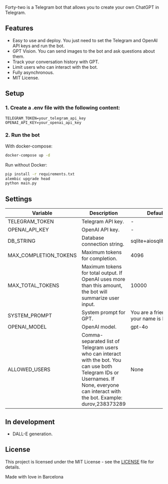 Forty-two is a Telegram bot that allows you to create your own ChatGPT in Telegram.

## Features

- Easy to use and deploy. You just need to set the Telegram and OpenAI API keys and run the bot.
- GPT Vision. You can send images to the bot and ask questions about them.
- Track your conversation history with GPT.
- Limit users who can interact with the bot.
- Fully asynchronous.
- MIT License.

## Setup

### 1. Create a .env file with the following content:

```
TELEGRAM_TOKEN=your_telegram_api_key
OPENAI_API_KEY=your_openai_api_key
```

### 2. Run the bot

With docker-compose:

```bash
docker-compose up -d
```

Run without Docker: 

```bash
pip install -r requirements.txt
alembic upgrade head
python main.py
```

## Settings

| Variable              | Description                                                                                                                                                                             | Default Value                                   |
|-----------------------|-----------------------------------------------------------------------------------------------------------------------------------------------------------------------------------------|-------------------------------------------------|
| TELEGRAM_TOKEN        | Telegram API key.                                                                                                                                                                       | -                                               |
| OPENAI_API_KEY        | OpenAI API key.                                                                                                                                                                         | -                                               |
| DB_STRING             | Database connection string.                                                                                                                                                             | sqlite+aiosqlite:///db.sqlite3                  |
| MAX_COMPLETION_TOKENS | Maximum tokens for completion.                                                                                                                                                          | 4096                                            |
| MAX_TOTAL_TOKENS      | Maximum tokens for total output. If OpenAI uses more than this amount, the bot will summarize user input.                                                                               | 10000                                           |
| SYSTEM_PROMPT         | System prompt for GPT.                                                                                                                                                                  | You are a friendly assistant, your name is Rick |
| OPENAI_MODEL          | OpenAI model.                                                                                                                                                                           | gpt-4o                                          |
| ALLOWED_USERS         | Comma-separated list of Telegram users who can interact with the bot. You can use both Telegram IDs or Usernames. If None, everyone can interact with the bot. Example: durov,238373289 | None                                            |

## In development

- DALL-E generation.

## License

This project is licensed under the MIT License - see the [LICENSE](LICENSE) file for details.

Made with love in Barcelona